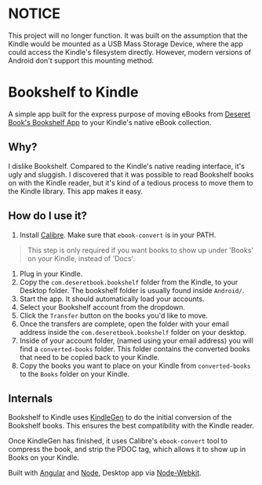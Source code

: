 # NOTICE

This project will no longer function. It was built on the assumption that the Kindle would be mounted as a USB Mass Storage Device, where the app could access the Kindle's filesystem directly. However, modern versions of Android don't support this mounting method.

# Bookshelf to Kindle

A simple app built for the express purpose of moving eBooks from [Deseret Book's Bookshelf App][1] to your Kindle's native eBook collection.

## Why?

I dislike Bookshelf. Compared to the Kindle's native reading interface, it's ugly and sluggish. I discovered that it was possible to read Bookshelf books on with the Kindle reader, but it's kind of a tedious process to move them to the Kindle library. This app makes it easy.

## How do I use it?

1. Install [Calibre][2]. Make sure that `ebook-convert` is in your PATH. 

> This step is only required if you want books to show up under 'Books' on your Kindle, instead of 'Docs'.

1. Plug in your Kindle.
2. Copy the `com.deseretbook.bookshelf` folder from the Kindle, to your Desktop folder. The bookshelf folder is usually found inside `Android/`.
3. Start the app. It should automatically load your accounts.
4. Select your Bookshelf account from the dropdown.
5. Click the `Transfer` button on the books you'd like to move. 
6. Once the transfers are complete, open the folder with your email address inside the `com.deseretbook.bookshelf` folder on your desktop.
7. Inside of your account folder, (named using your email address) you will find a `converted-books` folder. This folder contains the converted books that need to be copied back to your Kindle.
8. Copy the books you want to place on your Kindle from `converted-books` to the `Books` folder on your Kindle.

## Internals

Bookshelf to Kindle uses [KindleGen][3] to do the initial conversion of the Bookshelf books. This ensures the best compatibility with the Kindle reader.

Once KindleGen has finished, it uses Calibre's `ebook-convert` tool to compress the book, and strip the PDOC tag, which allows it to show up in Books on your Kindle.

Built with [Angular][4] and [Node][5], Desktop app via [Node-Webkit][6].

[1]: http://deseretbook.com/bookshelf
[2]: http://calibre-ebook.com/
[3]: http://www.amazon.com/gp/feature.html?docId=1000765211
[4]: https://angularjs.org/
[5]: http://nodejs.org/
[6]: https://github.com/rogerwang/node-webkit


